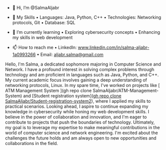 - 👋 Hi, I’m @SalmaAljabr

- 🚀 My Skills
•	Languages: Java, Python, C++
•	Technologies: Networking protocols, Git
•	Database: SQL

- 🌱 I’m currently learning
• Exploring cybersecurity concepts
• Enhancing my skills in web development

- 📫 How to reach me
• LinkedIn: www.linkedin.com/in/salma-aljabr-1a0993266
• Email: aljabr.salma@gmail.com


Hello, I'm Salma, a dedicated sophomore majoring in Computer Science and Network. 
I have a profound interest in solving complex problems through technology and am proficient in languages such as Java, Python, and C++. 
My current academic focus involves gaining a deep understanding of networking protocols, Linux. 
In my spare time, I've worked on projects like [ ATM Management System ](gh repo clone SalmaAljabr/ATM-Management-System) and [Student registration system]([gh repo clone SalmaAljabr/Student-registration-system2](https://github.com/SalmaAljabr/Student-registration-system.git)), where I applied my skills to practical scenarios. 
Looking ahead, I aspire to continue expanding my knowledge in cybersecurity while honing my web development skills. 
I believe in the power of collaboration and innovation, and I'm eager to contribute to projects that push the boundaries of technology. 
Ultimately, my goal is to leverage my expertise to make meaningful contributions in the world of computer science and network engineering. 
I'm excited about the challenges the future holds and am always open to new opportunities and collaborations in the field.

